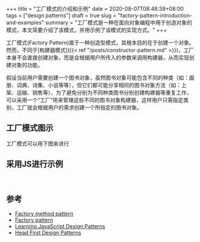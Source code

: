 +++
title = "工厂模式的介绍和示例"
date = 2020-08-07T08:48:38+08:00
tags = ["design patterns"]
draft = true
slug = "factory-pattern-introduction-and-examples"
summary = "工厂模式是一种在面向对象编程中用于创造对象的模式，本文简要介绍了该模式，并用示例了该模式的实现方式。"
+++

工厂模式(Factory Pattern)属于一种创造型模式，其根本目的在于创建一个对象。然而，不同于[构建器模式]({{< ref "/posts/constructor-pattern.md" >}})，工厂本身不会直接创建对象，而是会根据用户所传入的参数来调用构建器，从而实现创建对象的功能。


假设当前用户需要创建一个图书对象，虽然图书对象可能包含不同的种类（如：画册、词典、诗集、小说等等），但它们都可能分享相同的图书对象方法（如：上架、运输、销售等），为了避免分别为不同种类图书分别创建构建器等重复工作，可以采用一个“工厂”用来管理这些不同的图书对象构建器，这样用户只需指定类别，工厂就会根据用户的需求创建一个所指定的图书对象。

## 工厂模式图示

工厂模式可以用下图来进行


## 采用JS进行示例




<br/>

## 参考

- [Factory method pattern](https://en.wikipedia.org/wiki/Factory_method_pattern)
- [Factory pattern](https://www.oodesign.com/factory-pattern.html)
- [Learning JavaScript Design Patterns](https://addyosmani.com/resources/essentialjsdesignpatterns/book/#factorypatternjavascript)
- [Head First Design Patterns](https://www.goodreads.com/book/show/58128.Head_First_Design_Patterns)

